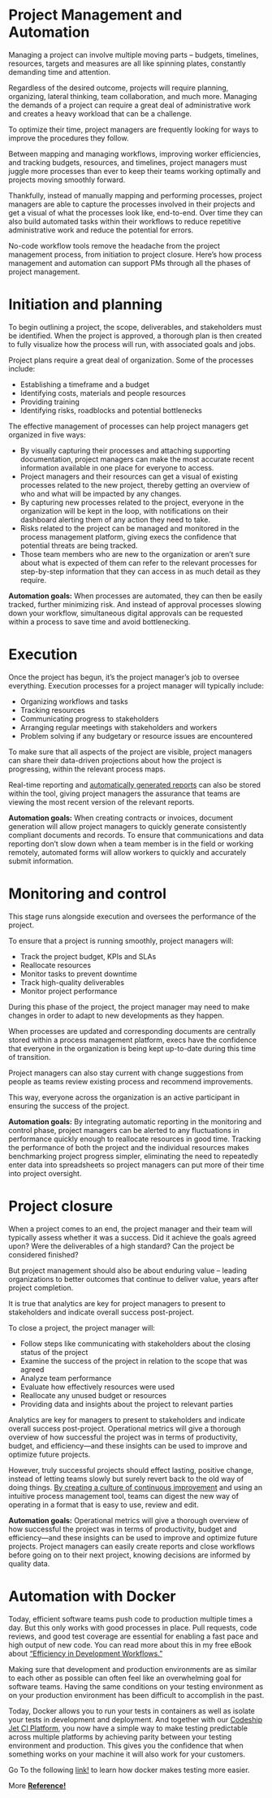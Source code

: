 # Project Management and Automation

Managing a project can involve multiple moving parts – budgets, timelines, resources, targets and measures are all like spinning plates, constantly demanding time and attention.

Regardless of the desired outcome, projects will require planning, organizing, lateral thinking, team collaboration, and much more. Managing the demands of a project can require a great deal of administrative work and creates a heavy workload that can be a challenge.

To optimize their time, project managers are frequently looking for ways to improve the procedures they follow.

Between mapping and managing workflows, improving worker efficiencies, and tracking budgets, resources, and timelines, project managers must juggle more processes than ever to keep their teams working optimally and projects moving smoothly forward.

Thankfully, instead of manually mapping and performing processes, project managers are able to capture the processes involved in their projects and get a visual of what the processes look like, end-to-end. Over time they can also build automated tasks within their workflows to reduce repetitive administrative work and reduce the potential for errors.

No-code workflow tools remove the headache from the project management process, from initiation to project closure. Here’s how process management and automation can support PMs through all the phases of project management.

#   Initiation and planning

To begin outlining a project, the scope, deliverables, and stakeholders must be identified. When the project is approved, a thorough plan is then created to fully visualize how the process will run, with associated goals and jobs.

Project plans require a great deal of organization. Some of the processes include:

* Establishing a timeframe and a budget
* Identifying costs, materials and people resources
* Providing training
* Identifying risks, roadblocks and potential bottlenecks

The effective management of processes can help project managers get organized in five ways:

* By visually capturing their processes and attaching supporting documentation, project managers can make the most accurate recent information available in one place for everyone to access.
* Project managers and their resources can get a visual of existing processes related to the new project, thereby getting an overview of who and what will be impacted by any changes.
* By capturing new processes related to the project, everyone in the organization will be kept in the loop, with notifications on their dashboard alerting them of any action they need to take.
* Risks related to the project can be managed and monitored in the process management platform, giving execs the confidence that potential threats are being tracked.
* Those team members who are new to the organization or aren’t sure about what is expected of them can refer to the relevant processes for step-by-step information that they can access in as much detail as they require.

**Automation goals:** When processes are automated, they can then be easily tracked, further minimizing risk. And instead of approval processes slowing down your workflow, simultaneous digital approvals can be requested within a process to save time and avoid bottlenecking.

#  Execution

Once the project has begun, it’s the project manager’s job to oversee everything. Execution processes for a project manager will typically include:

* Organizing workflows and tasks
* Tracking resources
* Communicating progress to stakeholders
* Arranging regular meetings with stakeholders and workers
* Problem solving if any budgetary or resource issues are encountered

To make sure that all aspects of the project are visible, project managers can share their data-driven projections about how the project is progressing, within the relevant process maps.

Real-time reporting and [automatically generated reports](https://www.nintex.com/workflow-automation/document-generation/) can also be stored within the tool, giving project managers the assurance that teams are viewing the most recent version of the relevant reports.

**Automation goals:** When creating contracts or invoices, document generation will allow project managers to quickly generate consistently compliant documents and records. To ensure that communications and data reporting don’t slow down when a team member is in the field or working remotely, automated forms will allow workers to quickly and accurately submit information.

#  Monitoring and control

This stage runs alongside execution and oversees the performance of the project.

To ensure that a project is running smoothly, project managers will:

* Track the project budget, KPIs and SLAs
* Reallocate resources
* Monitor tasks to prevent downtime
* Track high-quality deliverables
* Monitor project performance

During this phase of the project, the project manager may need to make changes in order to adapt to new developments as they happen.

When processes are updated and corresponding documents are centrally stored within a process management platform, execs have the confidence that everyone in the organization is being kept up-to-date during this time of transition.

Project managers can also stay current with change suggestions from people as teams review existing process and recommend improvements.

This way, everyone across the organization is an active participant in ensuring the success of the project.

**Automation goals:** By integrating automatic reporting in the monitoring and control phase, project managers can be alerted to any fluctuations in performance quickly enough to reallocate resources in good time. Tracking the performance of both the project and the individual resources makes benchmarking project progress simpler, eliminating the need to repeatedly enter data into spreadsheets so project managers can put more of their time into project oversight.

#  Project closure

When a project comes to an end, the project manager and their team will typically assess whether it was a success. Did it achieve the goals agreed upon? Were the deliverables of a high standard? Can the project be considered finished?

But project management should also be about enduring value – leading organizations to better outcomes that continue to deliver value, years after project completion.

It is true that analytics are key for project managers to present to stakeholders and indicate overall success post-project.

To close a project, the project manager will:

* Follow steps like communicating with stakeholders about the closing status of the project
* Examine the success of the project in relation to the scope that was agreed
* Analyze team performance
* Evaluate how effectively resources were used
* Reallocate any unused budget or resources
* Providing data and insights about the project to relevant parties

 Analytics are key for managers to present to stakeholders and indicate overall success post-project. Operational metrics will give a thorough overview of how successful the project was in terms of productivity, budget, and efficiency—and these insights can be used to improve and optimize future projects.

However, truly successful projects should effect lasting, positive change, instead of letting teams slowly but surely revert back to the old way of doing things. [By creating a culture of continuous improvement](https://www.processexcellencenetwork.com/organizational-change/articles/practical-tips-for-engaging-teams-in-process-improvement) and using an intuitive process management tool, teams can digest the new way of operating in a format that is easy to use, review and edit.

**Automation goals:** Operational metrics will give a thorough overview of how successful the project was in terms of productivity, budget and efficiency—and these insights can be used to improve and optimize future projects. Project managers can easily create reports and close workflows before going on to their next project, knowing decisions are informed by quality data.


# Automation with **Docker**

Today, efficient software teams push code to production multiple times a day. But this only works with good processes in place. Pull requests, code reviews, and good test coverage are essential for enabling a fast pace and high output of new code. You can read more about this in my free eBook about [“Efficiency in Development Workflows.”](https://resources.codeship.com/ebooks/efficiency-in-development-workflows)

Making sure that development and production environments are as similar to each other as possible can often feel like an overwhelming goal for software teams. Having the same conditions on your testing environment as on your production environment has been difficult to accomplish in the past.

Today, Docker allows you to run your tests in containers as well as isolate your tests in development and deployment. And together with our [Codeship Jet CI Platform](https://codeship.com/features/pro?utm_source=codeshipblog), you now have a simple way to make testing predictable across multiple platforms by achieving parity between your testing environment and production. This gives you the confidence that when something works on your machine it will also work for your customers.

Go To the following [link!](https://blog.codeship.com/testing-with-docker/) to learn how docker makes testing more easier.

More **[Reference!](https://docs.docker.com/docker-hub/builds/)**
